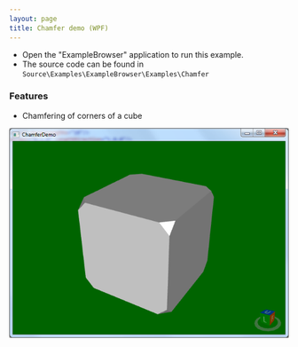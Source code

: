 ```yaml
---
layout: page
title: Chamfer demo (WPF)
---
```


- Open the "ExampleBrowser" application to run this example.
- The source code can be found in `Source\Examples\ExampleBrowser\Examples\Chamfer`

### Features
- Chamfering of corners of a cube

![Chamfer demo](/public/images/demos/wpf/ChamferDemo.png)
